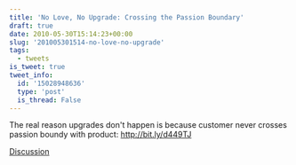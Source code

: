 ```yaml
---
title: 'No Love, No Upgrade: Crossing the Passion Boundary'
draft: true
date: 2010-05-30T15:14:23+00:00
slug: '201005301514-no-love-no-upgrade'
tags:
  - tweets
is_tweet: true
tweet_info:
  id: '15028948636'
  type: 'post'
  is_thread: False
---
```




The real reason upgrades don't happen is because customer never crosses passion boundy with product: http://bit.ly/d449TJ

[Discussion](https://x.com/sytelus/status/15028948636)
